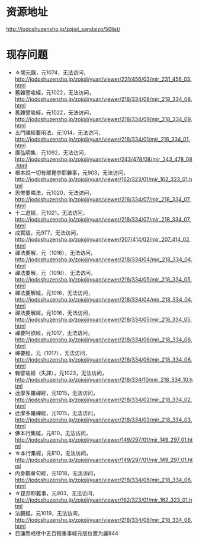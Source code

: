 # 资源地址
http://jodoshuzensho.jp/zojoji_sandaizo/50list/
# 现存问题
- ☆開元錄，元1074，无法访问，http://jodoshuzensho.jp/zojoji/yuan/viewer/231/456/03/mir_231_456_03.html
- 舊雜譬喩經，元1022，无法访问，http://jodoshuzensho.jp/zojoji/yuan/viewer/218/334/08/mir_218_334_08.html
- 舊雜譬喩經，元1022，无法访问，http://jodoshuzensho.jp/zojoji/yuan/viewer/218/334/09/mir_218_334_09.html
- 五門禪經要用法，元1014，无法访问，http://jodoshuzensho.jp/zojoji/yuan/viewer/218/334/01/mir_218_334_01.html
- 廣弘明集，元1092，无法访问，http://jodoshuzensho.jp/zojoji/yuan/viewer/243/478/08/mir_243_478_08.html
- 根本說一切有部毘奈耶雜事，元903，无法访问，http://jodoshuzensho.jp/zojoji/yuan/viewer/162/323/01/mir_162_323_01.html
- 思惟要略法，元1020，无法访问，http://jodoshuzensho.jp/zojoji/yuan/viewer/218/334/07/mir_218_334_07.html
- 十二遊經，元1021，无法访问，http://jodoshuzensho.jp/zojoji/yuan/viewer/218/334/07/mir_218_334_07.html
- 成實論，元977，无法访问，http://jodoshuzensho.jp/zojoji/yuan/viewer/207/414/02/mir_207_414_02.html
- 禪法要解，元（1016），无法访问，http://jodoshuzensho.jp/zojoji/yuan/viewer/218/334/04/mir_218_334_04.html
- 禪法要解，元（1016），无法访问，http://jodoshuzensho.jp/zojoji/yuan/viewer/218/334/05/mir_218_334_05.html
- 禪法要解經，元1016，无法访问，http://jodoshuzensho.jp/zojoji/yuan/viewer/218/334/04/mir_218_334_04.html
- 禪法要解經，元1016，无法访问，http://jodoshuzensho.jp/zojoji/yuan/viewer/218/334/05/mir_218_334_05.html
- 禪要呵欲經，元1017，无法访问，http://jodoshuzensho.jp/zojoji/yuan/viewer/218/334/06/mir_218_334_06.html
- 禪要經，元（1017），无法访问，http://jodoshuzensho.jp/zojoji/yuan/viewer/218/334/06/mir_218_334_06.html
- 雜譬喩經（失譯），元1023，无法访问，http://jodoshuzensho.jp/zojoji/yuan/viewer/218/334/10/mir_218_334_10.html
- 逹摩多羅禪經，元1015，无法访问，http://jodoshuzensho.jp/zojoji/yuan/viewer/218/334/02/mir_218_334_02.html
- 逹摩多羅禪經，元1015，无法访问，http://jodoshuzensho.jp/zojoji/yuan/viewer/218/334/03/mir_218_334_03.html
- 佛本行集經，元810，无法访问，http://jodoshuzensho.jp/zojoji/yuan/viewer/149/297/01/mir_149_297_01.html
- ☆本行集經，元810，无法访问，http://jodoshuzensho.jp/zojoji/yuan/viewer/149/297/01/mir_149_297_01.html
- 内身觀章句經，元1018，无法访问，http://jodoshuzensho.jp/zojoji/yuan/viewer/218/334/06/mir_218_334_06.html
- ☆毘奈耶雜事，元903，无法访问，http://jodoshuzensho.jp/zojoji/yuan/viewer/162/323/01/mir_162_323_01.html
- 法觀經，元1019，无法访问，http://jodoshuzensho.jp/zojoji/yuan/viewer/218/334/06/mir_218_334_06.html
- 目蓮問戒律中五百輕重事經元版位置为麗944
